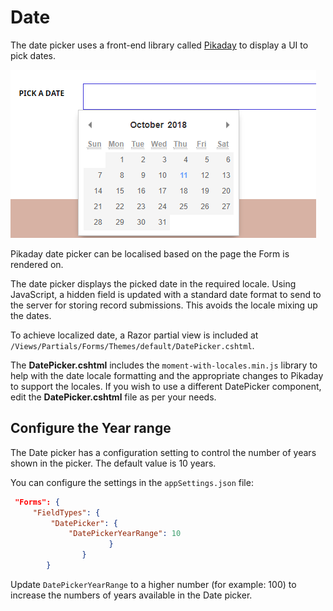 # Date

The date picker uses a front-end library called [Pikaday](https://github.com/dbushell/Pikaday) to display a UI to pick dates.

![Date picker on frontend](images/date-picker.png)

Pikaday date picker can be localised based on the page the Form is rendered on.

The date picker displays the picked date in the required locale. Using JavaScript, a hidden field is updated with a standard date format to send to the server for storing record submissions. This avoids the locale mixing up the dates.

To achieve localized date, a Razor partial view is included at `/Views/Partials/Forms/Themes/default/DatePicker.cshtml`.

The **DatePicker.cshtml** includes the `moment-with-locales.min.js` library to help with the date locale formatting and the appropriate changes to Pikaday to support the locales. If you wish to use a different DatePicker component, edit the **DatePicker.cshtml** file as per your needs.

## Configure the Year range

The Date picker has a configuration setting to control the number of years shown in the picker. The default value is 10 years.

You can configure the settings in the `appSettings.json` file:

```json
 "Forms": {
     "FieldTypes": {
         "DatePicker": {
             "DatePickerYearRange": 10
                      }
                }
        }
```

Update `DatePickerYearRange` to a higher number (for example: 100) to increase the numbers of years available in the Date picker.
